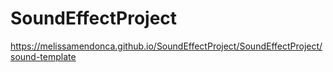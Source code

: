 # SoundEffectProject
https://melissamendonca.github.io/SoundEffectProject/SoundEffectProject/sound-template
